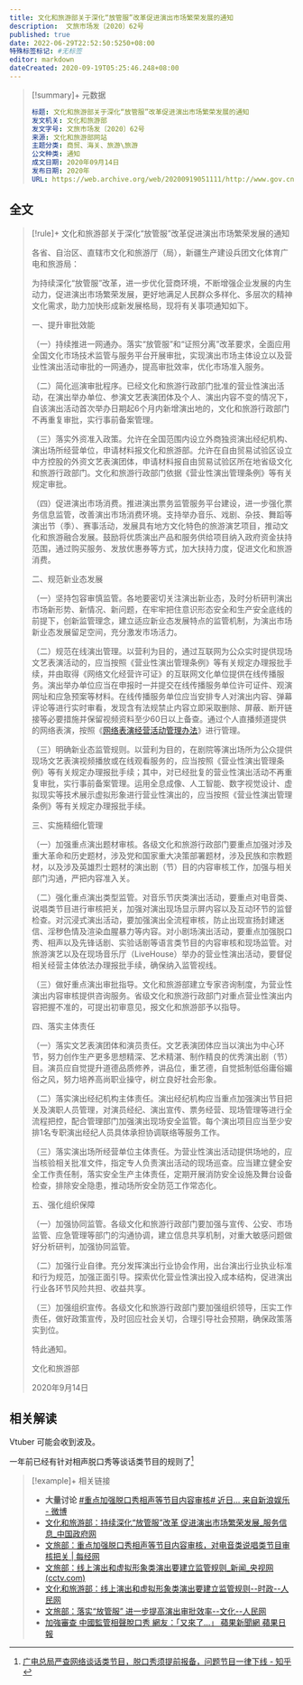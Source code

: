 ```yaml
---
title: 文化和旅游部关于深化“放管服”改革促进演出市场繁荣发展的通知
description:  文旅市场发〔2020〕62号
published: true
date: 2022-06-29T22:52:50:5250+08:00
特殊标签标记: #无标签
editor: markdown
dateCreated: 2020-09-19T05:25:46.248+08:00
---
```


> [!summary]+ 元数据
>
> ```YAML
> 标题: 文化和旅游部关于深化“放管服”改革促进演出市场繁荣发展的通知
> 发文机关: 文化和旅游部
> 发文字号: 文旅市场发〔2020〕62号
> 来源: 文化和旅游部网站
> 主题分类: 商贸、海关、旅游\旅游
> 公文种类: 通知
> 成文日期: 2020年09月14日
> 发布日期: 2020年
> URL: https://web.archive.org/web/20200919051111/http://www.gov.cn/zhengce/zhengceku/2020-09/16/content_5544020.htm
> ```

## 全文

> [!rule]+ 文化和旅游部关于深化“放管服”改革促进演出市场繁荣发展的通知
>
> 各省、自治区、直辖市文化和旅游厅（局），新疆生产建设兵团文化体育广电和旅游局：
>
> 为持续深化“放管服”改革，进一步优化营商环境，不断增强企业发展的内生动力，促进演出市场繁荣发展，更好地满足人民群众多样化、多层次的精神文化需求，助力加快形成新发展格局，现将有关事项通知如下。
>
> 一、提升审批效能
>
> （一）持续推进一网通办。落实“放管服”和“证照分离”改革要求，全面应用全国文化市场技术监管与服务平台开展审批，实现演出市场主体设立以及营业性演出活动审批的一网通办，提高审批效率，优化市场准入服务。
>
> （二）简化巡演审批程序。已经文化和旅游行政部门批准的营业性演出活动，在演出举办单位、参演文艺表演团体及个人、演出内容不变的情况下，自该演出活动首次举办日期起6个月内新增演出地的，文化和旅游行政部门不再重复审批，实行事前备案管理。
>
> （三）落实外资准入政策。允许在全国范围内设立外商独资演出经纪机构、演出场所经营单位，申请材料报文化和旅游部。允许在自由贸易试验区设立中方控股的外资文艺表演团体，申请材料报自由贸易试验区所在地省级文化和旅游行政部门。文化和旅游行政部门依据《营业性演出管理条例》等有关规定审批。
>
> （四）促进演出市场消费。推进演出票务监管服务平台建设，进一步强化票务信息监管，改善演出市场消费环境。支持举办音乐、戏剧、杂技、舞蹈等演出节（季）、赛事活动，发展具有地方文化特色的旅游演艺项目，推动文化和旅游融合发展。鼓励将优质演出产品和服务供给项目纳入政府资金扶持范围，通过购买服务、发放优惠券等方式，加大扶持力度，促进文化和旅游消费。
>
> 二、规范新业态发展
>
> （一）坚持包容审慎监管。各地要密切关注演出新业态，及时分析研判演出市场新形势、新情况、新问题，在牢牢把住意识形态安全和生产安全底线的前提下，创新监管理念，建立适应新业态发展特点的监管机制，为演出市场新业态发展留足空间，充分激发市场活力。
>
> （二）规范在线演出管理。以营利为目的，通过互联网为公众实时提供现场文艺表演活动的，应当按照《营业性演出管理条例》等有关规定办理报批手续，并由取得《网络文化经营许可证》的互联网文化单位提供在线传播服务。演出举办单位应当在申报时一并提交在线传播服务单位许可证件、观演网址和应急预案等材料。在线传播服务单位应当安排专人对演出内容、弹幕评论等进行实时审看，发现含有法规禁止内容立即采取删除、屏蔽、断开链接等必要措施并保留视频资料至少60日以上备查。通过个人直播频道提供的网络表演，按照《[网络表演经营活动管理办法](/rule/文化部/网络表演经营活动管理办法.md)》进行管理。
>
> （三）明确新业态监管规则。以营利为目的，在剧院等演出场所为公众提供现场文艺表演视频播放或在线观看服务的，应当按照《营业性演出管理条例》等有关规定办理报批手续；其中，对已经批复的营业性演出活动不再重复审批，实行事前备案管理。运用全息成像、人工智能、数字视觉设计、虚拟现实等技术展示虚拟形象进行营业性演出的，应当按照《营业性演出管理条例》等有关规定办理报批手续。
>
> 三、实施精细化管理
>
> （一）加强重点演出题材审核。各级文化和旅游行政部门要重点加强对涉及重大革命和历史题材，涉及党和国家重大决策部署题材，涉及民族和宗教题材，以及涉及英雄烈士题材的演出剧（节）目的内容审核工作，加强与相关部门沟通，严把内容准入关。
>
> （二）强化重点演出类型监管。对音乐节庆类演出活动，要重点对电音类、说唱类节目进行审核把关，加强对演出现场显示屏内容以及互动环节的监督检查。对沉浸式演出活动，要加强演出全流程审核，防止出现宣扬封建迷信、淫秽色情及渲染血腥暴力等内容。对小剧场演出活动，要重点加强脱口秀、相声以及先锋话剧、实验话剧等语言类节目的内容审核和现场监管。对旅游演艺以及在现场音乐厅（LiveHouse）举办的营业性演出活动，要督促相关经营主体依法办理报批手续，确保纳入监管视线。
>
> （三）做好重点演出审批指导。文化和旅游部建立专家咨询制度，为营业性演出内容审核提供咨询服务。省级文化和旅游行政部门对重点营业性演出内容把握不准的，可提出初审意见，报文化和旅游部予以指导。
>
> 四、落实主体责任
>
> （一）落实文艺表演团体和演员责任。文艺表演团体应当以演出为中心环节，努力创作生产更多思想精深、艺术精湛、制作精良的优秀演出剧（节）目。演员应自觉提升道德品质修养，讲品位，重艺德，自觉抵制低俗庸俗媚俗之风，努力培养高尚职业操守，树立良好社会形象。
>
> （二）落实演出经纪机构主体责任。演出经纪机构应当重点加强演出节目把关及演职人员管理，对演员经纪、演出宣传、票务经营、现场管理等进行全流程把控，配合管理部门加强演出现场安全监管。每个演出项目应当至少安排1名专职演出经纪人员具体承担协调联络等服务工作。
>
> （三）落实演出场所经营单位主体责任。为营业性演出活动提供场地的，应当核验相关批准文件，指定专人负责演出活动的现场巡查。应当建立健全安全工作责任制，落实安全生产主体责任，定期开展消防安全设施及舞台设备检查，排除安全隐患，推动场所安全防范工作常态化。
>
> 五、强化组织保障
>
> （一）加强协同监管。各级文化和旅游行政部门要加强与宣传、公安、市场监管、应急管理等部门的沟通协调，建立信息共享机制，对重大敏感问题做好分析研判，加强协同监管。
>
> （二）加强行业自律。充分发挥演出行业协会作用，出台演出行业执业标准和行为规范，加强正面引导。探索优化营业性演出投入成本结构，促进演出行业各环节风险共担、收益共享。
>
> （三）加强组织宣传。各级文化和旅游行政部门要加强组织领导，压实工作责任，做好政策宣传，及时回应社会关切，合理引导社会预期，确保政策落实到位。
>
> 特此通知。
>
> 文化和旅游部
>
> 2020年9月14日

## 相关解读

Vtuber 可能会收到波及。

一年前已经有针对相声脱口秀等谈话类节目的规则了[^2]

[^2]: [广电总局严查网络谈话类节目，脱口秀须提前报备，问题节目一律下线 - 知乎](https://archive.is/PTCRQ)

> [!example]+ 相关链接
>
> + **大量讨论** [\#重点加强脱口秀相声等节目内容审核# 近日... 来自新浪娱乐 - 微博](https://archive.is/8cUg6)
> + [文化和旅游部：持续深化“放管服”改革 促进演出市场繁荣发展_服务信息_中国政府网](https://web.archive.org/web/20200919045004/http://www.gov.cn/fuwu/2020-09/16/content_5544030.htm)
> + [文旅部：重点加强脱口秀相声等节目内容审核，对电音类说唱类节目审核把关 | 每经网](https://web.archive.org/web/20200919044948/https://www.nbd.com.cn/articles/2020-09-16/1506603.html)
> + [文旅部：线上演出和虚拟形象类演出要建立监管规则_新闻_央视网(cctv.com)](https://web.archive.org/web/20200919042503/https://m.news.cctv.com/2020/09/16/ARTIuOuh8n1LOQNwbuc6FFco200916.shtml)
> + [文化和旅游部：线上演出和虚拟形象类演出要建立监管规则--时政--人民网](https://web.archive.org/web/20200919042350/http://m.people.cn/n4/2020/0916/c203-14427103.html)
> + [文旅部：落实“放管服” 进一步提高演出审批效率--文化--人民网](https://web.archive.org/web/20200919042330/http://culture.people.com.cn/n1/2020/0916/c1013-31864241.html)
> + [加強審查 中國監管相聲脫口秀 網友：「又來了…」 蘋果新聞網 蘋果日報](https://web.archive.org/web/20200919052358/https://tw.appledaily.com/international/20200917/A53VZH5F6FANDLF5RWKMQ7TOPI/)
